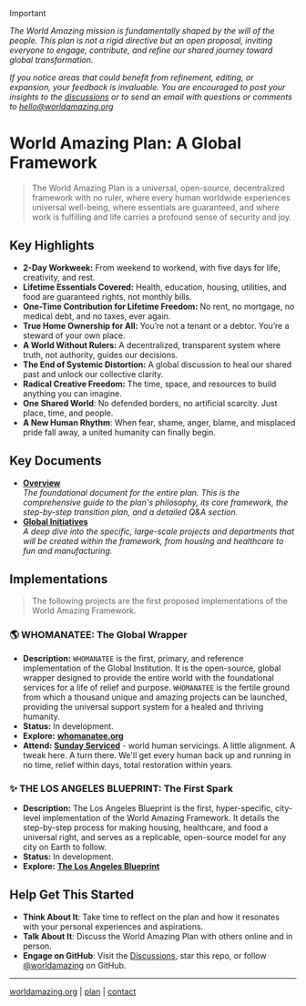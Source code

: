 > [!IMPORTANT]
> *The World Amazing mission is fundamentally shaped by the will of the people. This plan is not a rigid directive but an open proposal, inviting everyone to engage, contribute, and refine our shared journey toward global transformation.*
> 
> *If you notice areas that could benefit from refinement, editing, or expansion, your feedback is invaluable. You are encouraged to post your insights to the [discussions](https://github.com/orgs/worldamazing/discussions) or to send an email with questions or comments to hello@worldamazing.org*


# World Amazing Plan: A Global Framework
> The World Amazing Plan is a universal, open-source, decentralized framework with no ruler, where every human worldwide experiences universal well-being, where essentials are guaranteed, and where work is fulfilling and life carries a profound sense of security and joy.

## Key Highlights
   - **2-Day Workweek:** From weekend to workend, with five days for life, creativity, and rest.
   - **Lifetime Essentials Covered:** Health, education, housing, utilities, and food are guaranteed rights, not monthly bills.
   - **One-Time Contribution for Lifetime Freedom:** No rent, no mortgage, no medical debt, and no taxes, ever again.
   - **True Home Ownership for All:** You’re not a tenant or a debtor. You’re a steward of your own place.
   - **A World Without Rulers:** A decentralized, transparent system where truth, not authority, guides our decisions.
   - **The End of Systemic Distortion:** A global discussion to heal our shared past and unlock our collective clarity.
   - **Radical Creative Freedom:** The time, space, and resources to build anything you can imagine.
   - **One Shared World**: No defended borders, no artificial scarcity. Just place, time, and people.
   - **A New Human Rhythm**: When fear, shame, anger, blame, and misplaced pride fall away, a united humanity can finally begin.


## Key Documents
- [**Overview**](docs/overview.md)  
    *The foundational document for the entire plan. This is the comprehensive guide to the plan's philosophy, its core framework, the step-by-step transition plan, and a detailed Q&A section.*
- [**Global Initiatives**](docs/initiatives.md)  
    *A deep dive into the specific, large-scale projects and departments that will be created within the framework, from housing and healthcare to fun and manufacturing.*


## Implementations
> The following projects are the first proposed implementations of the World Amazing Framework.

### 🌎 WHOMANATEE: The Global Wrapper
*   **Description:** `WHOMANATEE` is the first, primary, and reference implementation of the Global Institution. It is the open-source, global wrapper designed to provide the entire world with the foundational services for a life of relief and purpose. `WHOMANATEE` is the fertile ground from which a thousand unique and amazing projects can be launched, providing the universal support system for a healed and thriving humanity.
*   **Status:** In development.
*   **Explore:** **[whomanatee.org](https://whomanatee.org)**
*   **Attend:** **[Sunday Serviced](https://whomanatee.org/serviced)** - world human servicings. A little alignment. A tweak here. A turn there. We'll get every human back up and running in no time, relief within days, total restoration within years.

### ✨ **THE LOS ANGELES BLUEPRINT: The First Spark**
*   **Description:** The Los Angeles Blueprint is the first, hyper-specific, city-level implementation of the World Amazing Framework. It details the step-by-step process for making housing, healthcare, and food a universal right, and serves as a replicable, open-source model for any city on Earth to follow.
*   **Status:** In development.
*   **Explore:** **[The Los Angeles Blueprint](docs/los-angeles.md)**


## Help Get This Started
- **Think About It**: Take time to reflect on the plan and how it resonates with your personal experiences and aspirations.
- **Talk About It**: Discuss the World Amazing Plan with others online and in person.
- **Engage on GitHub**: Visit the [Discussions](https://github.com/worldamazing/plan/discussions), star this repo, or follow [@worldamazing](https://github.com/worldamazing) on GitHub.



<!--
## Our Potential Future
- [**Mental Health**](docs/vision/mental-health.md)
- [**Creativity and Human Potential**](docs/vision/human-potential.md)
- [**Openness and Empowerment**](docs/vision/openness-empowerment.md)
-->

<!--
## Case Studies: Before and After
- [**A World United**](docs/case-study/global.md)
- [**Transforming Suffering into Lessons**](docs/case-study/suffering.md)
- [**Maria's Renewed Hope**](docs/case-study/maria.md)
- [**John's New Foundations**](docs/case-study/john.md)
- [**The Washingtons' Community Revival**](docs/case-study/the-washingtons.md)
- [**The Hills' Community Engagement**](docs/case-study/the-hills.md)
- [**The Al-Hayek's Cultural Renaissance**](docs/case-study/the-al-hayeks.md)
- [**The Golan's Unity Through Diversity**](docs/case-study/the-golans.md)
- [**Alexei's Transformation**](docs/case-study/alexei.md)
-->
<!--
- [**Jacob's Journey from Conflict to Reconciliation**](docs/case-study/jacob.md): A former IDF Air Force pilot finds healing and a new purpose in peace-building.
- [**Jamal's Road to Redemption**](docs/case-study/jamal.md): A former combatant's transformation through education and community engagement.
- [**David's Path to Inner Peace**](docs/case-study/david.md): How a former Prime Minister redirected his focus from conflict to peace advocacy.
-->

<!--
## Join the GI

### To: All Humans
> From thinkers to leaders, to those seeking redemption, each human is crucial in our collective mission. Regardless of your present circumstances or past behavior, the involvement of everyone is essential for the success of the GI.

- [**Global Citizens**](docs/join/global-citizens.md)
- [**Thinkers**](docs/join/thinkers.md)
- [**Lovers**](docs/join/lovers.md)
- [**Haters**](docs/join/haters.md)
- [**Youths**](docs/join/youths.md)
- [**Redemption Seekers**](docs/join/redemption.md)

### To: All Skilled in These Areas
> To successfully launch and sustain all GI initiatives, we will need experienced and skilled humans to get things going.

- [**Defense, Emergency, and Disaster Response Professionals**](docs/join/defense-emergency.md)
- [**Healthcare Professionals**](docs/join/healthcare.md)
- [**Food Industry Professionals**](docs/join/food-industry.md)
- [**Construction Professionals**](docs/join/builders.md)
- [**Manufacturing Professionals**](docs/join/manufacturing.md)
- [**Educators and Researchers**](docs/join/educators.md)
- [**Devlopers**](docs/join/devlopers.md)[sic]
-->

<!--
## Global Positions
> Alongside the essential positions required to upgrade and update world civilization, many new roles are also planned to foster a proactive and engaged global community.

- [**World Pizza Party Organizer**](docs/job/pizza-party-organizer.md)
- [**General Complainer Supreme**](docs/job/general-complainer-supreme.md): The leader of the Army of Complainers, responsible for steering the direction of complaint resolution initiatives globally. This role demands a visionary leader who can transform grievances into strategic actions, ensuring that every voice within the GI is heard and valued. The General Complainer Supreme sets the tone for a proactive, problem-solving culture, embodying the GI’s commitment to continuous improvement and inclusive leadership.
- [**Army of Complainers Member**](docs/job/army-of-complainers.md): As a mandatory role for all GI members, this position is at the heart of our mission to address and resolve every issue, no matter its size. Members are tasked with identifying, articulating, and solving complaints ranging from everyday inconveniences to systemic challenges. This role is about active participation in creating a better world, ensuring that every complaint, big or small, is an opportunity for improvement and innovation.
-->

---
[worldamazing.org](https://worldamazing.org)
| [plan](https://github.com/worldamazing/plan)
| [contact](mailto:hello@worldamazing.org) 
